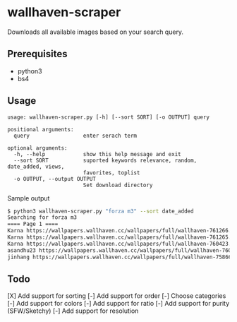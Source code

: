 # wallhaven-scraper

Downloads all available images based on your search query.

## Prerequisites
* python3
* bs4

## Usage
```
usage: wallhaven-scraper.py [-h] [--sort SORT] [-o OUTPUT] query

positional arguments:
  query                 enter serach term

optional arguments:
  -h, --help            show this help message and exit
  --sort SORT           suported keywords relevance, random, date_added, views,
                        favorites, toplist
  -o OUTPUT, --output OUTPUT
                        Set download directory
```


Sample output
```bash
$ python3 wallhaven-scraper.py "forza m3" --sort date_added
Searching for forza m3
==== Page 1 ====
Karna https://wallpapers.wallhaven.cc/wallpapers/full/wallhaven-761266.png
Karna https://wallpapers.wallhaven.cc/wallpapers/full/wallhaven-761265.png
Karna https://wallpapers.wallhaven.cc/wallpapers/full/wallhaven-760423.png
asandhu23 https://wallpapers.wallhaven.cc/wallpapers/full/wallhaven-760275.jpg
jinhang https://wallpapers.wallhaven.cc/wallpapers/full/wallhaven-758660.jpg

```

## Todo
[X] Add support for sorting
[-] Add support for order
[-] Choose categories
[-] Add support for colors
[-] Add support for ratio
[-] Add support for purity (SFW/Sketchy)
[-] Add support for resolution


